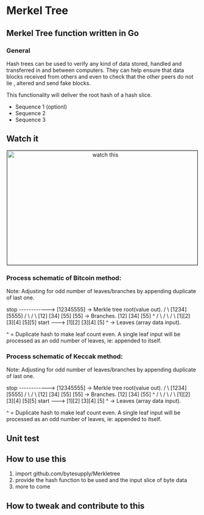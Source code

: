 # Merkel Tree

## Merkel Tree function written in Go

### General
Hash trees can be used to verify any kind of data stored, handled and transferred in and between computers. They can help ensure that data blocks received from others and even to check that the other peers do not lie , altered and send fake blocks.

This functionality will deliver the root hash of a hash slice.

* Sequence 1 (optionl)
* Sequence 2
* Sequence 3

## Watch it

<p align="center">
<img src="https://upload.wikimedia.org/wikipedia/commons/9/95/Hash_Tree.svg" alt="watch this" height="300" width="500" border="1" />
<p>

### Process schematic of Bitcoin method:
Note: Adjusting for odd number of leaves/branches by appending duplicate of last one.
<p>
 stop ------------> [12345555]          -> Merkle tree root(value out).
                    /        \
                [1234]       [5555]
                /    \       /   \
             [12]   [34]   [55] [55]    -> Branches.
             [12]   [34]   [55]  ^
             /  \   /  \   /  \
            [1][2] [3][4] [5][5]
 start ---> [1][2] [3][4] [5] ^         -> Leaves (array data input).

 ^ = Duplicate hash to make leaf count even.
 A single leaf input will be processed as an odd number of leaves, ie: appended to itself.
</p>

### Process schematic of Keccak method:
Note: Adjusting for odd number of leaves/branches by appending duplicate of last one.
<p>
 stop ------------> [12345555]          -> Merkle tree root(value out).
                    /        \
                [1234]       [5555]
                /    \       /   \
             [12]   [34]   [55] [55]    -> Branches.
             [12]   [34]   [55]  ^
             /  \   /  \   /  \
            [1][2] [3][4] [5][5]
 start ---> [1][2] [3][4] [5] ^         -> Leaves (array data input).

 ^ = Duplicate hash to make leaf count even.
 A single leaf input will be processed as an odd number of leaves, ie: appended to itself.
</p>

## Unit test

## How to use this

1. import github.com/bytesupply/Merkletree
2. provide the hash function to be used and the input slice of byte data
3. more to come

## How to tweak and contribute to this


